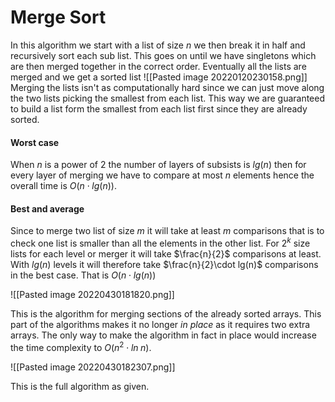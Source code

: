# Merge Sort
In this algorithm we start with a list of size $n$ we then break it in half and recursively sort each sub list. This goes on until we have singletons which are then merged together in the correct order. Eventually all the lists are merged and we get a sorted list
![[Pasted image 20220120230158.png]]
Merging the lists isn't as computationally hard since we can just move along the two lists picking the smallest from each list. This way we are guaranteed to build a list form the smallest from each list first since they are already sorted.

#### Worst case
When $n$ is a power of 2 the number of layers of subsists is $lg(n)$ then for every layer of merging we have to compare at most $n$ elements hence the overall time is $O(n\cdot lg(n))$.

#### Best and average
Since to merge two list of size $m$ it will take at least $m$ comparisons that is to check one list is smaller than all the elements in the other list. For $2^k$ size lists for each level or merger it will take $\frac{n}{2}$ comparisons at least. With $lg(n)$ levels it will therefore take $\frac{n}{2}\cdot lg(n)$ comparisons in the best case. That is $O(n\cdot lg(n))$

![[Pasted image 20220430181820.png]]

This is the algorithm for merging sections of the already sorted arrays. This part of the algorithms makes it no longer *in place* as it requires two extra arrays. The only way to make the algorithm in fact in place would increase the time complexity to $O(n^2\cdot ln\hspace{3pt}n)$. 

![[Pasted image 20220430182307.png]]

This is the full algorithm as given.




